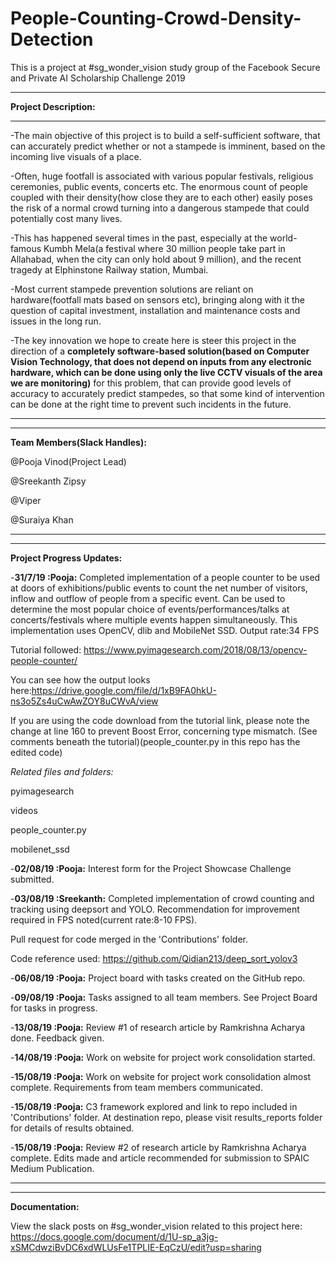 # People-Counting-Crowd-Density-Detection

This is a project at #sg_wonder_vision study group of the Facebook Secure and Private AI Scholarship Challenge 2019

****************************************************************************************************************************************
**Project Description:**
****************************************************************************************************************************************
-The main objective of this project is to build a self-sufficient software, that can accurately predict whether or not a stampede is imminent, based on the incoming live visuals of a place. 

-Often, huge footfall is associated with various popular festivals, religious ceremonies, public events, concerts etc. The enormous count of people coupled with their density(how close they are to each other) easily poses the risk of a normal crowd turning into a dangerous stampede that could potentially cost many lives. 

-This has happened several times in the past, especially at the world-famous Kumbh Mela(a festival where 30 million people take part in Allahabad, when the city can only hold about 9 million), and the recent tragedy at Elphinstone Railway station, Mumbai. 

-Most current stampede prevention solutions are reliant on hardware(footfall mats based on sensors etc), bringing along with it the question of capital investment, installation and maintenance costs and issues in the long run. 

-The key innovation we hope to create here is steer this project in the direction of a **completely software-based solution(based on Computer Vision Technology, that does not depend on inputs from any electronic hardware, which can be done using only the live CCTV visuals of the area we are monitoring)** for this problem, that can provide good levels of accuracy to accurately predict stampedes, so that some kind of intervention can be done at the right time to prevent such incidents in the future.
****************************************************************************************************************************************
________________________________________________________________________________________________________________________________________
**Team Members(Slack Handles):**

@Pooja Vinod(Project Lead)

@Sreekanth Zipsy

@Viper

@Suraiya Khan

****************************************************************************************************************************************
________________________________________________________________________________________________________________________________________
**Project Progress Updates:**

-**31/7/19 :Pooja:** Completed implementation of a people counter to be used at doors of exhibitions/public events to count the net number of  visitors, inflow and outflow of people from a specific event. Can be used to determine the most popular choice of events/performances/talks at concerts/festivals where multiple events happen simultaneously. This implementation uses OpenCV, dlib and MobileNet SSD. Output rate:34 FPS

Tutorial followed: https://www.pyimagesearch.com/2018/08/13/opencv-people-counter/

You can see how the output looks here:https://drive.google.com/file/d/1xB9FA0hkU-ns3o5Zs4uCwAwZOY8uCWvA/view

If you are using the code download from the tutorial link, please note the change at line 160 to prevent Boost Error, concerning type mismatch. (See comments beneath the tutorial)(people_counter.py in this repo has the edited code)

*Related files and folders:*

pyimagesearch

videos

people_counter.py

mobilenet_ssd

-**02/08/19 :Pooja:** Interest form for the Project Showcase Challenge submitted. 

-**03/08/19 :Sreekanth:** Completed implementation of crowd counting and tracking using deepsort and YOLO. Recommendation for improvement required in FPS noted(current rate:8-10 FPS). 

Pull request for code merged in the 'Contributions' folder.

Code reference used: https://github.com/Qidian213/deep_sort_yolov3 

-**06/08/19 :Pooja:** Project board with tasks created on the GitHub repo. 

-**09/08/19 :Pooja:** Tasks assigned to all team members. See Project Board for tasks in progress. 

-**13/08/19 :Pooja:** Review #1 of research article by Ramkrishna Acharya done. Feedback given. 

-**14/08/19 :Pooja:** Work on website for project work consolidation started.

-**15/08/19 :Pooja:** Work on website for project work consolidation almost complete. Requirements from team members communicated. 

-**15/08/19 :Pooja:** C3 framework explored and link to repo included in 'Contributions' folder. At destination repo, please visit results_reports folder  for details of results obtained.  

-**15/08/19 :Pooja:** Review #2 of research article by Ramkrishna Acharya complete. Edits made and article recommended for submission to SPAIC Medium Publication. 

________________________________________________________________________________________________________________________________________
________________________________________________________________________________________________________________________________________
**Documentation:**

View the slack posts on #sg_wonder_vision related to this project here: https://docs.google.com/document/d/1U-sp_a3jg-xSMCdwziBvDC6xdWLUsFe1TPLIE-EqCzU/edit?usp=sharing
